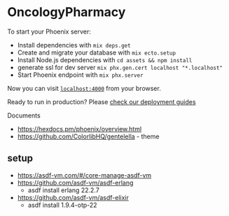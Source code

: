 # OncologyPharmacy

To start your Phoenix server:

  * Install dependencies with `mix deps.get`
  * Create and migrate your database with `mix ecto.setup`
  * Install Node.js dependencies with `cd assets && npm install`
  * generate ssl for dev server `mix phx.gen.cert localhost "*.localhost"`
  * Start Phoenix endpoint with `mix phx.server`

Now you can visit [`localhost:4000`](http://localhost:4000) from your browser.

Ready to run in production? Please [check our deployment guides](https://hexdocs.pm/phoenix/deployment.html)


Documents

* https://hexdocs.pm/phoenix/overview.html
* https://github.com/ColorlibHQ/gentelella - theme



## setup
- https://asdf-vm.com/#/core-manage-asdf-vm
- https://github.com/asdf-vm/asdf-erlang
  - asdf install erlang 22.2.7
- https://github.com/asdf-vm/asdf-elixir
  - asdf install 1.9.4-otp-22


